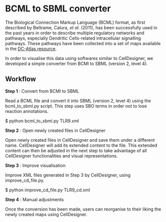 # BCML to SBML converter

The Biological Connection Markup Language (BCML) format, as first described by Beltrame, Calura, *et al.* (2011), has been successfully used in the past years in order to describe multiple regulatory networks and pathways, especially Dendritic Cells-related intracellular signalling pathways. These pathways have been collected into a set of maps available in the [DC-Atlas resource](http://compbiotoolbox.fmach.it/DCATLAS.php).

In order to visualise this data using softwares similar to CellDesigner, we developed a simple converter from BCMl to SBML (version 2, level 4).


## Workflow

**Step 1** : Convert from BCMl to SBML

Read a BCML file and convert it into SBML (version 2, level 4) using the bcml_to_sbml.py script. This step uses SBO terms in order not to lose reaction annotations.

  $ python bcml_to_sbml.py TLR9.xml

**Step 2** : Open newly created files in CellDesigner

Open newly created files in CellDesigner and save them under a different name. CellDesigner will add its extended content to the file. This extended content can then be adjusted in the next step to take advantage of all CellDesigner functionalities and visual representations.

**Step 3** : Improve visualisation

Improve XML files generated in Step 3 by CellDesigner, using improve_cd_file.py.

  $ python improve_cd_file.py TLR9_cd.xml

**Step 4** : Manual adjustments

Once the conversion has been made, users can reorganise to their liking the newly created maps using CellDesigner.

